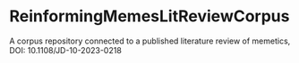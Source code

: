 # ReinformingMemesLitReviewCorpus
A corpus repository connected to a published literature review of memetics, DOI: 10.1108/JD-10-2023-0218

